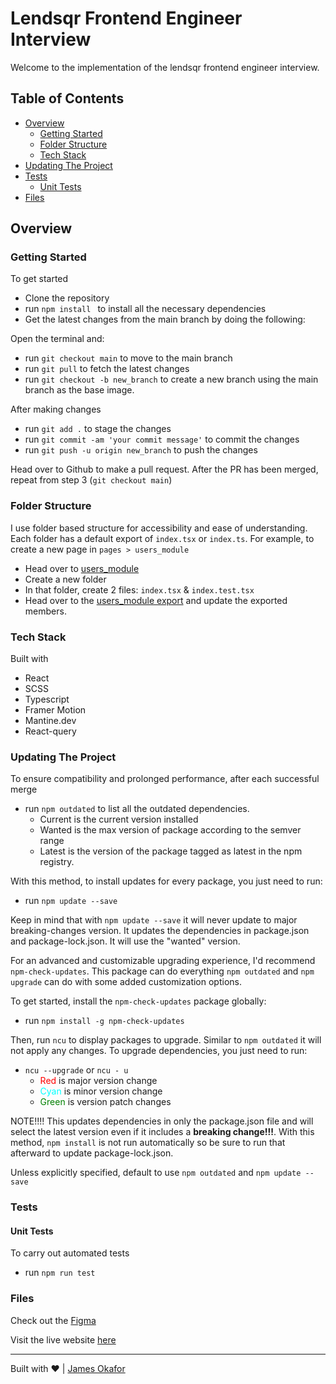 # Lendsqr Frontend Engineer Interview

Welcome to the implementation of the lendsqr frontend engineer interview.

## Table of Contents

- [Overview](#overview)
  - [Getting Started](#getting-started)
  - [Folder Structure](#folder-structure)
  - [Tech Stack](#tech-stack)
- [Updating The Project](#updating-the-project)
- [Tests](#tests)
  - [Unit Tests](#unit-tests)
- [Files](files)

## Overview

### Getting Started

To get started

- Clone the repository
- run `npm install ` to install all the necessary dependencies
- Get the latest changes from the main branch by doing the following:

Open the terminal and:

- run `git checkout main` to move to the main branch
- run `git pull` to fetch the latest changes
- run `git checkout -b new_branch` to create a new branch using the main branch as the base image.

After making changes

- run `git add .` to stage the changes
- run `git commit -am 'your commit message'` to commit the changes
- run `git push -u origin new_branch` to push the changes

Head over to Github to make a pull request. After the PR has been merged, repeat from step 3 (`git checkout main`)

### Folder Structure

I use folder based structure for accessibility and ease of understanding. Each folder has a default export of `index.tsx` or `index.ts`.
For example, to create a new page in `pages > users_module`

- Head over to [users_module](./src/pages/users_module/pages)
- Create a new folder
- In that folder, create 2 files: `index.tsx` & `index.test.tsx`
- Head over to the [users_module export](./src/pages/users_module/index.ts) and update the exported members.

### Tech Stack

Built with

- React
- SCSS
- Typescript
- Framer Motion
- Mantine.dev
- React-query

### Updating The Project

To ensure compatibility and prolonged performance, after each successful merge

- run `npm outdated` to list all the outdated dependencies.
  - Current is the current version installed
  - Wanted is the max version of package according to the semver range
  - Latest is the version of the package tagged as latest in the npm registry.

With this method, to install updates for every package, you just need to run:

- run `npm update --save`

Keep in mind that with `npm update --save` it will never update to major breaking-changes version. It updates the dependencies in package.json and package-lock.json. It will use the "wanted" version.

For an advanced and customizable upgrading experience, I'd recommend `npm-check-updates`. This package can do everything `npm outdated` and `npm upgrade` can do with some added customization options.

To get started, install the `npm-check-updates` package globally:

- run `npm install -g npm-check-updates`

Then, run `ncu` to display packages to upgrade. Similar to `npm outdated` it will not apply any changes. To upgrade dependencies, you just need to run:

- `ncu --upgrade` or `ncu - u`
  - <span style='color:red'>Red</span> is major version change
  - <span style='color:cyan'>Cyan</span> is minor version change
  - <span style='color:green'>Green</span> is version patch changes

NOTE!!!! This updates dependencies in only the package.json file and will select the latest version even if it includes a <strong>breaking change!!!</strong>. With this method, `npm install` is not run automatically so be sure to run that afterward to update package-lock.json.

Unless explicitly specified, default to use `npm outdated` and `npm update --save`

### Tests

#### Unit Tests

To carry out automated tests

- run `npm run test`

### Files

Check out the [Figma](https://www.google.com/url?q=https://www.figma.com/file/ZKILoCoIoy1IESdBpq3GNC/Frontend&sa=D&source=editors&ust=1718978235142938&usg=AOvVaw2YvPRmOuNwlYMf1L6-naQf)

Visit the live website [here](https://james-okafor-lendsqr-fe-test.vercel.app/)

<hr >

Built with &hearts; | [James Okafor](mailto:okaforjames2709@gmail.com)
